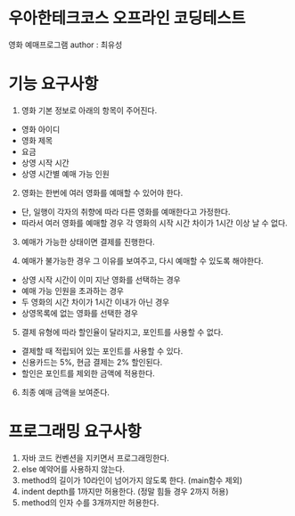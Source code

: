 # 우아한테크코스 오프라인 코딩테스트 
영화 예매프로그램
author : 최유성


# 기능 요구사항

1. 영화 기본 정보로 아래의 항목이 주어진다.
 - 영화 아이디
 - 영화 제목
 - 요금
 - 상영 시작 시간
 - 상영 시간별 예매 가능 인원
 
 2. 영화는 한번에 여러 영화를 예매할 수 있어야 한다.
  - 단, 일행이 각자의 취향에 따라 다른 영화를 예매한다고 가정한다.
  - 따라서 여러 영화를 예매할 경우 각 영화의 시작 시간 차이가 1시간 이상 날 수 없다.
  
 3. 예매가 가능한 상태이면 결제를 진행한다.
  
 4. 예매가 불가능한 경우 그 이유를 보여주고, 다시 예매할 수 있도록 해야한다.
  - 상영 시작 시간이 이미 지난 영화를 선택하는 경우
  - 예매 가능 인원을 초과하는 경우
  - 두 영화의 시간 차이가 1시간 이내가 아닌 경우
  - 상영목록에 없는 영화를 선택한 경우
  
  5. 결제 유형에 따라 할인율이 달라지고, 포인트를 사용할 수 없다.
  - 결제할 때 적립되어 있는 포인트를 사용할 수 있다.
  - 신용카드는 5%, 현금 결제는 2% 할인된다.
  - 할인은 포인트를 제외한 금액에 적용한다.
  
  6. 최종 예매 금액을 보여준다.
  
  # 프로그래밍 요구사항

  1. 자바 코드 컨벤션을 지키면서 프로그래밍한다.
  2. else 예약어를 사용하지 않는다.
  3. method의 길이가 10라인이 넘어가지 않도록 한다. (main함수 제외)
  4. indent depth를 1까지만 허용한다. (정말 힘들 경우 2까지 허용)
  5. method의 인자 수를 3개까지만 허용한다.

